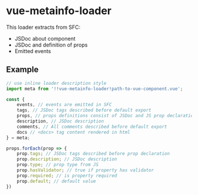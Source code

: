 # vue-metainfo-loader

This loader extracts from SFC:
* JSDoc about component
* JSDoc and definition of props
* Emitted events

## Example

```js
// use inline loader description style
import meta from '!!vue-metainfo-loader!path-to-vue-component.vue';

const {
    events, // events are emitted in SFC
    tags, // JSDoc tags described before default export
    props, // props definitions consist of JSDoc and JS prop declaration
    description, // JSDoc description
    comments, // All comments described before default export
    docs // <docs> tag content rendered in html
} = meta;

props.forEach(prop => {
    prop.tags; // JSDoc tags described before prop declaration
    prop.description; // JSDoc description
    prop.type; // prop type from JS
    prop.hasValidator; // true if property has validator
    prop.required; // is property required
    prop.default; // default value
})
```

